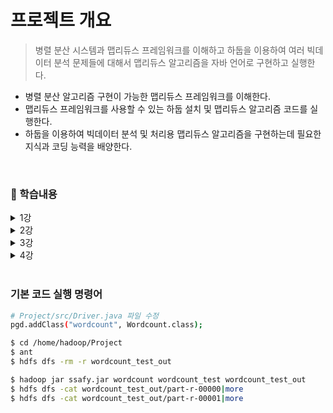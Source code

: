 # 프로젝트 개요

> 병렬 분산 시스템과 맵리듀스 프레임워크를 이해하고 하둡을 이용하여 여러 빅데이터 분석 문제들에 대해서 맵리듀스 알고리즘을 자바 언어로 구현하고 실행한다.

- 병렬 분산 알고리즘 구현이 가능한 맵리듀스 프레임워크를 이해한다.
- 맵리듀스 프레임워크를 사용할 수 있는 하둡 설치 및 맵리듀스 알고리즘 코드를 실행한다.
- 하둡을 이용하여 빅데이터 분석 및 처리용 맵리듀스 알고리즘을 구현하는데 필요한 지식과 코딩 능력을 배양한다.

<br>

### 📃 학습내용

<details>
    <summary>1강</summary>
    <ul>
        <li><a href="1강/00_hadoop_env.md">Hadoop 설치</a></li>
        <li><a href="1강/01_hadoop.md">Hadoop</a></li>
        <li><a href="1강/02_map_reduce.md">MapReduce</a></li>
        <li>Word Count</li>
    </ul>
</details>
<details>
    <summary>2강</summary>
    <ul>
        <li><a href="2강/00_inverted_index.md">Inverted Index</a></li>
        <li><a href="2강/01_matrix_addition.md">Matrix Addition</a></li>
    </ul>
</details>
<details>
    <summary>3강</summary>
    <ul>
        <li><a href="3강/00_matrix_multiplication.md">Matrix Multiplication</a></li>
    </ul>
</details>
<details>
    <summary>4강</summary>
    <ul>
        <li><a href="4강/00_all_pair_partition.md">All Pair Partition</a></li>
    </ul>
</details>


<br>

### 기본 코드 실행 명령어

```bash
# Project/src/Driver.java 파일 수정
pgd.addClass("wordcount", Wordcount.class);

$ cd /home/hadoop/Project
$ ant
$ hdfs dfs -rm -r wordcount_test_out

$ hadoop jar ssafy.jar wordcount wordcount_test wordcount_test_out
$ hdfs dfs -cat wordcount_test_out/part-r-00000|more
$ hdfs dfs -cat wordcount_test_out/part-r-00001|more
```

